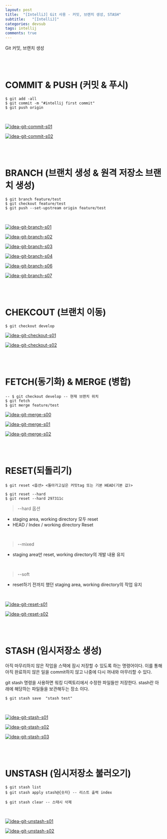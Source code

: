 ```yaml
---
layout: post
title:  "[IntelliJ] Git 사용 - 커밋, 브랜치 생성, STASH"
subtitle:   "[IntelliJ]"
categories: devsub
tags: intellij
comments: true
---
```


Git 커밋, 브랜치 생성

<br><br>


# COMMIT & PUSH (커밋 & 푸시)


```
$ git add -all
$ git commit -m "#intellij first commit"
$ git push origin 
```

<br>

[![idea-git-commit-s01](/assets/img/2020/11/idea-git-commit-s01.png)]() <br>

[![idea-git-commit-s02](/assets/img/2020/11/idea-git-commit-s02.png)]() <br>

<br><br>


# BRANCH (브랜치 생성 & 원격 저장소 브랜치 생성)

```
$ git branch feature/test
$ git checkout feature/test
$ git push --set-upstream origin feature/test
```

<br>

[![idea-git-branch-s01](/assets/img/2020/11/idea-git-branch-s01.png)]() <br>

[![idea-git-branch-s02](/assets/img/2020/11/idea-git-branch-s02.png)]() <br>

[![idea-git-branch-s03](/assets/img/2020/11/idea-git-branch-s03.png)]() <br>

[![idea-git-branch-s04](/assets/img/2020/11/idea-git-branch-s04.png)]() <br>

[![idea-git-branch-s06](/assets/img/2020/11/idea-git-branch-s06.png)]() <br>

[![idea-git-branch-s07](/assets/img/2020/11/idea-git-branch-s07.png)]() <br>

<br><br>


# CHEKCOUT (브랜치 이동)

```
$ git checkout develop
```

[![idea-git-checkout-s01](/assets/img/2020/11/idea-git-checkout-s01.png)]() <br>

[![idea-git-checkout-s02](/assets/img/2020/11/idea-git-checkout-s02.png)]() <br>

<br><br>


# FETCH(동기화) & MERGE (병합)

```
-- $ git checkout develop -- 현재 브랜치 위치
$ git fetch
$ git merge feature/test
```

[![idea-git-merge-s00](/assets/img/2020/11/idea-git-merge-s00.png)]() <br>

[![idea-git-merge-s01](/assets/img/2020/11/idea-git-merge-s01.png)]() <br>

[![idea-git-merge-s02](/assets/img/2020/11/idea-git-merge-s02.png)]() <br>

<br><br>


# RESET(되돌리기)

```
$ git reset <옵션> <돌아가고싶은 커밋tag 또는 기본 HEAD(기본 값)>
```

```
$ git reset --hard
$ git reset --hard 297311c
```

> --hard 옵션

- staging area, working directory 모두 reset
- HEAD / Index / working directory Reset

<br>

> --mixed

- staging area만 reset, working directory의 개발 내용 유지

<br>

> --soft

- reset하기 전까지 했던 staging area, working directory의 작업 유지

<br>

[![idea-git-reset-s01](/assets/img/2020/11/idea-git-reset-s01.png)]() <br>

[![idea-git-reset-s02](/assets/img/2020/11/idea-git-reset-s02.png)]() <br>

<br><br>


# STASH (임시저장소 생성)

아직 마무리하지 않은 작업을 스택에 잠시 저장할 수 있도록 하는 명령어이다. 이를 통해 아직 완료하지 않은 일을 commit하지 않고 나중에 다시 꺼내와 마무리할 수 있다.

git stash 명령을 사용하면 워킹 디렉토리에서 수정한 파일들만 저장한다.
stash란 아래에 해당하는 파일들을 보관해두는 장소 이다.


```
$ git stash save  "stash test"
```

<br>

[![idea-git-stash-s01](/assets/img/2020/11/idea-git-stash-s01.png)]() <br>

[![idea-git-stash-s02](/assets/img/2020/11/idea-git-stash-s02.png)]() <br>

[![idea-git-stash-s03](/assets/img/2020/11/idea-git-stash-s03.png)]() <br>

<br><br>


# UNSTASH (임시저장소 불러오기)

```
$ git stash list
$ git stash apply stash@{숫자} -- 리스트 출력 index
```

```
$ git stash clear -- 스태시 삭제
```

<br>

[![idea-git-unstash-s01](/assets/img/2020/11/idea-git-unstash-s01.png)]() <br>

[![idea-git-unstash-s02](/assets/img/2020/11/idea-git-unstash-s02.png)]() <br>

<br><br>

